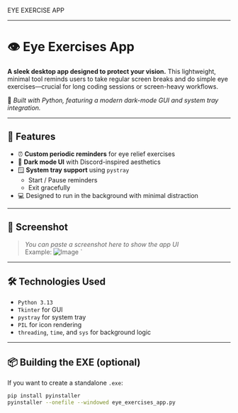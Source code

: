 
EYE EXERCISE APP
                                                                                 
---

# 👁️ Eye Exercises App

**A sleek desktop app designed to protect your vision.** This lightweight, minimal tool reminds users to take regular screen breaks and do simple eye exercises—crucial for long coding sessions or screen-heavy workflows.

🧠 _Built with Python, featuring a modern dark-mode GUI and system tray integration._

---

## 🚀 Features

- ⏰ **Custom periodic reminders** for eye relief exercises
- 🌙 **Dark mode UI** with Discord-inspired aesthetics
- 🪟 **System tray support** using `pystray`
  - Start / Pause reminders
  - Exit gracefully
- 💻 Designed to run in the background with minimal distraction

---

## 📸 Screenshot

> _You can paste a screenshot here to show the app UI_  
> Example: ![Image](https://github.com/user-attachments/assets/5bbaf6d9-cd25-467a-a053-5dae34f63ff9)
`

---

## 🛠️ Technologies Used

- `Python 3.13`
- `Tkinter` for GUI
- `pystray` for system tray
- `PIL` for icon rendering
- `threading`, `time`, and `sys` for background logic

---

## 📦 Building the EXE (optional)

If you want to create a standalone `.exe`:

```bash
pip install pyinstaller
pyinstaller --onefile --windowed eye_exercises_app.py
